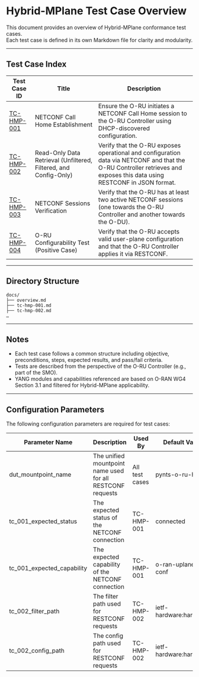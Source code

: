 # Hybrid-MPlane Test Case Overview

This document provides an overview of Hybrid-MPlane conformance test cases.  
Each test case is defined in its own Markdown file for clarity and modularity.

---

## Test Case Index

| Test Case ID                  | Title                                  | Description |
|-------------------------------|----------------------------------------|-------------|
| [TC-HMP-001](./tc-hmp-001.md) | NETCONF Call Home Establishment | Ensure the O-RU initiates a NETCONF Call Home session to the O-RU Controller using DHCP-discovered configuration. |
| [TC-HMP-002](./tc-hmp-002.md) | Read-Only Data Retrieval (Unfiltered, Filtered, and Config-Only) | Verify that the O-RU exposes operational and configuration data via NETCONF and that the O-RU Controller retrieves and exposes this data using RESTCONF in JSON format. |
| [TC-HMP-003](./tc-hmp-003.md) | NETCONF Sessions Verification | Verify that the O-RU has at least two active NETCONF sessions (one towards the O-RU Controller and another towards the O-DU). |
| [TC-HMP-004](./tc-hmp-004.md) | O-RU Configurability Test (Positive Case) | Verify that the O-RU accepts valid user-plane configuration and that the O-RU Controller applies it via RESTCONF. |

---

## Directory Structure

```
docs/
├── overview.md
├── tc-hmp-001.md
├── tc-hmp-002.md
…
```

---

## Notes

- Each test case follows a common structure including objective, preconditions, steps, expected results, and pass/fail criteria.
- Tests are described from the perspective of the O-RU Controller (e.g., part of the SMO).
- YANG modules and capabilities referenced are based on O-RAN WG4 Section 3.1 and filtered for Hybrid-MPlane applicability.

---

## Configuration Parameters

The following configuration parameters are required for test cases:

| Parameter Name | Description | Used By | Default Value |
|----------------|-------------|---------|---------------|
| dut_mountpoint_name | The unified mountpoint name used for all RESTCONF requests | All test cases | pynts-o-ru-hybrid |
| tc_001_expected_status | The expected status of the NETCONF connection | TC-HMP-001 | connected |
| tc_001_expected_capability | The expected capability of the NETCONF connection | TC-HMP-001 | o-ran-uplane-conf |
| tc_002_filter_path | The filter path used for RESTCONF requests | TC-HMP-002 | ietf-hardware:hardware |
| tc_002_config_path | The config path used for RESTCONF requests | TC-HMP-002 | ietf-hardware:hardware |
